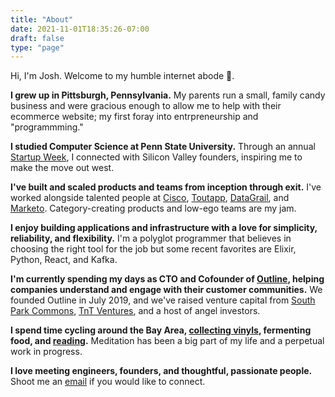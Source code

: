 ```yaml
---
title: "About"
date: 2021-11-01T18:35:26-07:00
draft: false
type: "page"
---
```


Hi, I'm Josh. Welcome to my humble internet abode 🏡.

**I grew up in Pittsburgh, Pennsylvania.** My parents run a small, family candy business and were gracious enough to allow me to help with their ecommerce website; my first foray into entrpreneurship and "programmming."

**I studied Computer Science at Penn State University.** Through an annual [Startup Week](https://startupweek.psu.edu/), I connected with Silicon Valley founders, inspiring me to make the move out west.

**I've built and scaled products and teams from inception through exit.** I've worked alongside talented people at [Cisco](https://www.webex.com/all-new-webex.html), [Toutapp](https://www.marketo.com/software/marketo-sales-connect/), [DataGrail](https://www.datagrail.io/), and [Marketo](https://www.marketo.com/). Category-creating products and low-ego teams are my jam.

**I enjoy building applications and infrastructure with a love for simplicity, reliability, and flexibility.** I'm a polyglot programmer that believes in choosing the right tool for the job but some recent favorites are Elixir, Python, React, and Kafka.

**I'm currently spending my days as CTO and Cofounder of [Outline](https://heyoutline.com), helping companies understand and engage with their customer communities.** We founded Outline in July 2019, and we've raised venture capital from [South Park Commons](https://www.southparkcommons.com/), [TnT Ventures](http://tnt.ventures/), and a host of angel investors. 

**I spend time cycling around the Bay Area, [collecting vinyls](https://sudden-iberis-6da.notion.site/13e94733b8014bf1984e62d89de8caa6?v=b3007446c7064e8780622ef1558312f9), fermenting food, and [reading](https://www.goodreads.com/kuiros).** Meditation has been a big part of my life and a perpetual work in progress.

**I love meeting engineers, founders, and thoughtful, passionate people.** Shoot me an [email](/contact) if you would like to connect.
